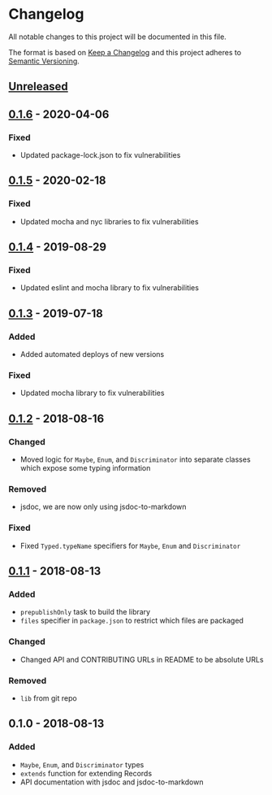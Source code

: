 # Changelog

All notable changes to this project will be documented in this file.

The format is based on [Keep a Changelog](http://keepachangelog.com/en/1.0.0/)
and this project adheres to [Semantic Versioning](http://semver.org/spec/v2.0.0.html).

## [Unreleased]

## [0.1.6] - 2020-04-06
### Fixed
- Updated package-lock.json to fix vulnerabilities

## [0.1.5] - 2020-02-18
### Fixed
- Updated mocha and nyc libraries to fix vulnerabilities

## [0.1.4] - 2019-08-29
### Fixed
- Updated eslint and mocha library to fix vulnerabilities

## [0.1.3] - 2019-07-18
### Added
- Added automated deploys of new versions

### Fixed
- Updated mocha library to fix vulnerabilities

## [0.1.2] - 2018-08-16
### Changed
- Moved logic for `Maybe`, `Enum`, and `Discriminator` into separate classes which expose some typing information

### Removed
- jsdoc, we are now only using jsdoc-to-markdown

### Fixed
- Fixed `Typed.typeName` specifiers for `Maybe`, `Enum` and `Discriminator`

## [0.1.1] - 2018-08-13
### Added
- `prepublishOnly` task to build the library
- `files` specifier in `package.json` to restrict which files are packaged

### Changed
- Changed API and CONTRIBUTING URLs in README to be absolute URLs

### Removed
- `lib` from git repo

## 0.1.0 - 2018-08-13
### Added
- `Maybe`, `Enum`, and `Discriminator` types
- `extends` function for extending Records
- API documentation with jsdoc and jsdoc-to-markdown

[Unreleased]: https://github.com/brightcove/typed-immutable-extensions/compare/v0.1.6...HEAD
[0.1.6]: https://github.com/brightcove/typed-immutable-extensions/compare/v0.1.5...v0.1.6
[0.1.5]: https://github.com/brightcove/typed-immutable-extensions/compare/v0.1.4...v0.1.5
[0.1.4]: https://github.com/brightcove/typed-immutable-extensions/compare/v0.1.3...v0.1.4
[0.1.3]: https://github.com/brightcove/typed-immutable-extensions/compare/v0.1.2...v0.1.3
[0.1.2]: https://github.com/brightcove/typed-immutable-extensions/compare/v0.1.1...v0.1.2
[0.1.1]: https://github.com/brightcove/typed-immutable-extensions/compare/v0.1.0...v0.1.1
